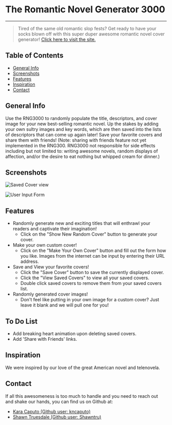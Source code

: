 # The Romantic Novel Generator 3000

---

> Tired of the same old romantic slop fests? Get ready to have your socks blown off with this super duper awesome romantic novel cover generator! [Click here to visit the site.](https://shawntru.github.io/romcom/)
## Table of Contents

* [General Info](#gerenal-info)
* [Screenshots](#screenshots)
* [Features](#features)
* [Inspiration](#inspiration)
* [Contact](#contact)

## General Info

Use the RNG3000 to randomly populate the title, descriptors, and cover image for your new best-selling romantic novel. Up the stakes by adding your own sultry images and key words, which are then saved into the lists of descriptors that can come up again later! Save your favorite covers and share them with friends! (Note: sharing with friends feature not yet implemented in the RNG300. RNG3000 not responsible for side effects including but not limited to: writing awesome novels, random displays of affection, and/or the desire to eat nothing but whipped cream for dinner.)

## Screenshots

![Saved Cover view](https://imgur.com/slxiPhu.png)

![User Input Form](https://imgur.com/IMvixJI.png)

## Features

* Randomly generate new and exciting titles that will enthrawl your readers and captivate their imagination! 
  * Click on the "Show New Random Cover" button to generate your cover.
* Make your own custom cover!
  * Click on the "Make Your Own Cover" button and fill out the form how you like. Images from the internet can be input by entering their URL address. 
* Save and View your favorite covers!
  * Click the "Save Cover" button to save the currently displayed cover. 
  * Click the "View Saved Covers" to view all your saved covers.
  * Double click saved covers to remove them from your saved covers list.
* Randomly generated cover images!
  * Don't feel like putting in your own image for a custom cover? Just leave it blank and we will pull one for you!

## To Do List

* Add breaking heart animation upon deleting saved covers.
* Add 'Share with Friends' links.

## Inspiration

We were inspired by our love of the great American novel and telenovela.

## Contact 

If all this awesomeness is too much to handle and you need to reach out and shake our hands, you can find us on Github at:

* [Kara Caputo (Github user: kncaputo)](https://github.com/kncaputo)
* [Shawn Truesdale (Github user: Shawntru)](https://github.com/Shawntru)





